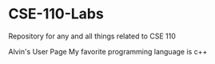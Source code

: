 # CSE-110-Labs
Repository for any and all things related to CSE 110 

Alvin's User Page
My favorite programming language is c++